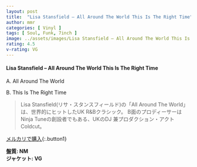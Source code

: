 ```yaml
---
layout: post
title:  "Lisa Stansfield – All Around The World This Is The Right Time"
author: mmr
categories: [ Vinyl ]
tags: [ Soul, Funk, 7inch ]
image: ../assets/images/Lisa Stansfield – All Around The World This Is The Right Time.jpg
rating: 4.5
v-rating: VG
---
```


#### Lisa Stansfield – All Around The World This Is The Right Time

A. All Around The World

B. This Is The Right Time

> Lisa Stansfield(リサ・スタンスフィールド)の「All Around The World」は、世界的にヒットしたUK R&Bクラシック。
B面のプロディーサーはNinja Tuneの創設者でもある、UKのDJ 兼プロダクション・アクトColdcut。

[メルカリで購入](https://jp.mercari.com/item/m36150169564){:.button1}

<div class="mt-4 mb-4 d-flex align-items-center">
<strong class="mr-1">盤質: NM</strong>
</div>
<div class="mt-4 mb-4 d-flex align-items-center">
<strong class="mr-1">ジャケット: VG</strong>
</div>
